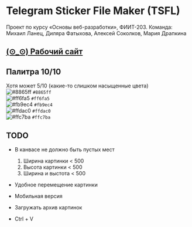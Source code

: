 # Telegram Sticker File Maker (TSFL)
 Проект по курсу «Основы веб-разработки», ФИИТ-203. Команда: Михаил Ланец, Диляра Фатыхова, Алексей Соколков, Мария Драпкина  

## [(⊙_⊙) Рабочий сайт](https://converter-to-telegram-stickers.github.io/)

## Палитра 10/10  
Хотя может 5/10 (какие-то слишком насыщенные цвета)  
![#8865ff](https://via.placeholder.com/20/8865ff/000000?text=+) `#8865ff`  
![#ff6fa5](https://via.placeholder.com/20/ff6fa5/000000?text=+) `#ff6fa5`  
![#fb9ec4](https://via.placeholder.com/20/fb9ec4/000000?text=+) `#fb9ec4`  
![#ffdac0](https://via.placeholder.com/20/ffdac0/000000?text=+) `#ffdac0`  
![#ffc7ba](https://via.placeholder.com/20/ffc7ba/000000?text=+) `#ffc7ba`  

## TODO
- В канвасе не должно быть пустых мест
  1. Ширина картинки < 500  
  2. Высота картинки < 500  
  3. Ширина и выстота < 500  

- Удобное перемещение картинки  
- Мобильная версия  
- Загружать архив картинок  
- Ctrl + V
